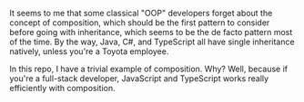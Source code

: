 It seems to me that some classical "OOP" developers forget about the concept of composition, which should be the first pattern to consider before going with inheritance, which seems to be the de facto pattern most of the time.  By the way, Java, C#, and TypeScript all have single inheritance natively, unless you're a Toyota employee.

In this repo, I have a trivial example of composition.  Why?  Well, because if you're a full-stack developer, JavaScript and TypeScript works really efficiently with composition. 